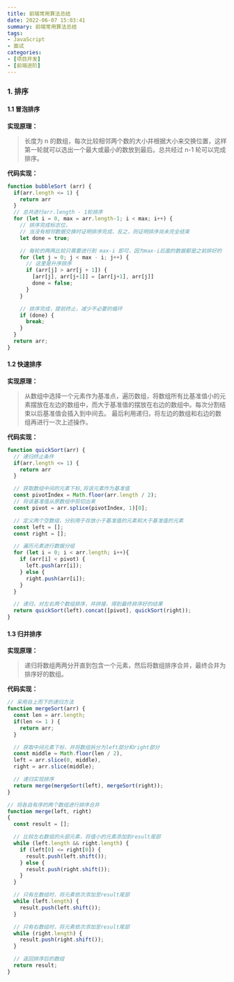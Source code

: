 ```yaml
---
title: 前端常用算法总结
date: 2022-06-07 15:03:41
summary: 前端常用算法总结
tags:
- JavaScript
- 面试
categories:
- [项目开发]
- [前端进阶]
---
```


### 1. 排序
#### 1.1 冒泡排序
**实现原理：**
> 长度为 n 的数组，每次比较相邻两个数的大小并根据大小来交换位置，这样第一轮就可以选出一个最大或最小的数放到最后。总共经过 n-1 轮可以完成排序。

**代码实现：**
```js
function bubbleSort (arr) {
  if(arr.length <= 1) {
    return arr
  }
  // 总共进行arr.length - 1轮排序
  for (let i = 0, max = arr.length-1; i < max; i++) {
    // 排序完成标志位，
    // 当没有相邻数据交换时证明排序完成，反之，则证明排序尚未完全结束
    let done = true;

    // 每轮的两两比较只需要进行到 max-i 即可，因为max-i后面的数据都是之前排好的
    for (let j = 0; j < max - i; j++) {
      // 这里是升序排序
      if (arr[j] > arr[j + 1]) {
        [arr[j], arr[j+1]] = [arr[j+1], arr[j]]
        done = false;
      }
    }

    // 排序完成，提前终止，减少不必要的循环
    if (done) {
      break;
    }
  }
  return arr;
}
```

#### 1.2 快速排序
**实现原理：**
> 从数组中选择一个元素作为基准点，遍历数组，将数组所有比基准值小的元素摆放在左边的数组中，而大于基准值的摆放在右边的数组中。每次分割结束以后基准值会插入到中间去。
最后利用递归，将左边的数组和右边的数组再进行一次上述操作。

**代码实现：**
```js
function quickSort(arr) {
  // 递归终止条件
  if(arr.length <= 1) {
    return arr
  }

  // 获取数组中间的元素下标,将该元素作为基准值
  const pivotIndex = Math.floor(arr.length / 2);
  // 将该基准值从原数组中剪切出来
  const pivot = arr.splice(pivotIndex, 1)[0];

  // 定义两个空数组，分别用于存放小于基准值的元素和大于基准值的元素
  const left = [];
  const right = [];

  // 遍历元素进行数据分组
  for (let i = 0; i < arr.length; i++){
    if (arr[i] < pivot) {
      left.push(arr[i]);
    } else {
      right.push(arr[i]);
    }
  }

  // 递归，对左右两个数组排序，并拼接，得到最终排序好的结果
  return quickSort(left).concat([pivot], quickSort(right));
}
```

#### 1.3 归并排序
**实现原理：**
> 递归将数组两两分开直到包含一个元素，然后将数组排序合并，最终合并为排序好的数组。

**代码实现：**
```js
// 采用自上而下的递归方法
function mergeSort(arr) {
  const len = arr.length;
  if(len <= 1 ) {
    return arr;
  }

  // 获取中间元素下标，并将数组拆分为left部分和right部分
  const middle = Math.floor(len / 2),
  left = arr.slice(0, middle),
  right = arr.slice(middle);

  // 递归实现排序
  return merge(mergeSort(left), mergeSort(right));
}

// 将各自有序的两个数组进行排序合并
function merge(left, right)
{
  const result = [];

  // 比较左右数组的头部元素，将值小的元素添加到result尾部
  while (left.length && right.length) {
    if (left[0] <= right[0]) {
      result.push(left.shift());
    } else {
      result.push(right.shift());
    }
  }

  // 只有左数组时，将元素依次添加至result尾部
  while (left.length) {
    result.push(left.shift());
  }

  // 只有右数组时，将元素依次添加至result尾部
  while (right.length) {
    result.push(right.shift());
  }

  // 返回排序后的数组
  return result;
}
```